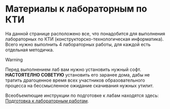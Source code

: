 # Материалы к лабораторным по КТИ
На данной странице расположено все, что понадобится для выполнения лабораторных по КТИ (конструкторско-технологическая информатика).
Всего нужно выполнить 4 лабораторных работы, для каждой есть отдельная методичка.

>[!WARNING]
>Перед выполнением лаб вам нужно установить нужный софт. **НАСТОЯТЕЛНО СОВЕТУЮ** установить его заранее дома, дабы не тратить драгоценное время всех участников образовательного процесса на бессмысленное ожидание скачивания нужных утилит.

Всеобъемлющие инструкции по подготовке к лабам находятся здесь: [Подготовка к лабораторным работам](manuals/Preparation_for_labs.md).